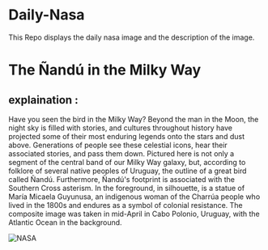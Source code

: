 # Daily-Nasa

This Repo displays the daily nasa image and the description of the image.

<!--NASA-->
# The Ñandú in the Milky Way
## explaination :

Have you seen the bird in the Milky Way? Beyond the man in the Moon, the night sky is filled with stories, and cultures throughout history have projected some of their most enduring legends onto the stars and dust above.  Generations of people see these celestial icons, hear their associated stories, and pass them down. Pictured here is not only a segment of the central band of our Milky Way galaxy, but, according to folklore of several native peoples of Uruguay, the outline of a great bird called Ñandú. Furthermore, Ñandú's footprint is associated with the Southern Cross asterism. In the foreground, in silhouette, is a statue of María Micaela Guyunusa, an indigenous woman of the Charrúa people who lived in the 1800s and endures as a symbol of colonial resistance.  The composite image was taken in mid-April in Cabo Polonio, Uruguay, with the Atlantic Ocean in the background.

![NASA](https://apod.nasa.gov/apod/image/2306/NanduMilkyWay_Bouvier_1080.jpg)
<!--/NASA-->